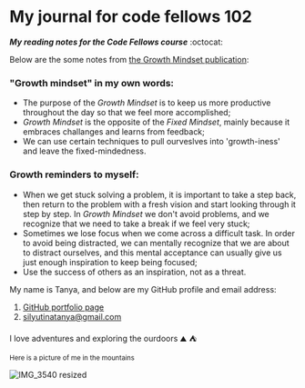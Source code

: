 # My journal for code fellows 102 
***My reading notes for the Code Fellows course***  :octocat:

Below are the some notes from [the Growth Mindset publication](https://www.atlassian.com/blog/inside-atlassian/growth-mindset):

### **"Growth mindset" in my own words:**
* The purpose of the _Growth Mindset_ is to keep us more productive throughout the day so that we feel more accomplished; 
* _Growth Mindset_ is the opposite of the _Fixed Mindset_, mainly because it embraces challanges and learns from feedback;
* We can use certain techniques to pull ourveslves into 'growth-iness' and leave the fixed-mindedness.

### **Growth reminders to myself:**
* When we get stuck solving a problem, it is important to take a step back, then return to the problem with a fresh vision and start looking through it step by step. In _Growth Mindset_ we don't avoid problems, and we recognize that we need to take a break if we feel very stuck;
* Sometimes we lose focus when we come across a difficult task. In order to avoid being distracted, we can mentally recognize that we are about to distract ourselves, and this mental acceptance can usually give us just enough inspiration to keep being focused; 
* Use the success of others as an inspiration, not as a threat.

My name is Tanya, and below are my GitHub profile and email address: 

1. [GitHub portfolio page](https://github.com/TanyaSilyutina)
2. silyutinatanya@gmail.com

I love adventures and exploring the ourdoors :mountain: :tent:	

<sup>Here is a picture of me in the mountains</sup> 

![IMG_3540 resized](https://user-images.githubusercontent.com/48433669/208366952-04e2adf3-f4ee-4e11-ada9-f8e1c36614c5.jpg)
